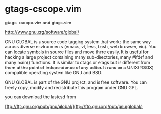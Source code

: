 gtags-cscope.vim
================

gtags-cscope.vim and gtags.vim

http://www.gnu.org/software/global/

GNU GLOBAL is a source code tagging system that works the same way across diverse environments (emacs, vi, less, bash, web browser, etc). You can locate symbols in source files and move there easily. It is useful for hacking a large project containing many sub-directories, many #ifdef and many main() functions. It is similar to ctags or etags but is different from them at the point of independence of any editor. It runs on a UNIX(POSIX) compatible operating system like GNU and BSD.

GNU GLOBAL is part of the GNU project, and is free software. You can freely copy, modify and redistribute this program under GNU GPL. 


you can download the lastesd from

[ftp://ftp.gnu.org/pub/gnu/global/](ftp://ftp.gnu.org/pub/gnu/global/)
